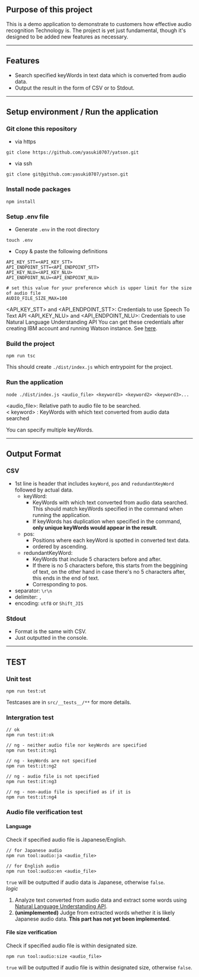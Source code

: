 ## Purpose of this project
This is a demo application to demonstrate to customers how effective audio recognition Technology is.
The project is yet just fundamental, though it's designed to be added new features as necessary.

---

## Features
- Search specified keyWords in text data which is converted from audio data.
- Output the result in the form of CSV or to Stdout.

---

## Setup environment / Run the application
### Git clone this repository
- via https
```
git clone https://github.com/yasuki0707/yatson.git
```
- via ssh
```
git clone git@github.com:yasuki0707/yatson.git
```

### Install node packages
```
npm install
```

### Setup .env file
- Generate `.env` in the root directory
```
touch .env
```
- Copy & paste the following definitions
```
API_KEY_STT=<API_KEY_STT>
API_ENDPOINT_STT=<API_ENDPOINT_STT>
API_KEY_NLU=<API_KEY_NLU>
API_ENDPOINT_NLU=<API_ENDPOINT_NLU>

# set this value for your preference which is upper limit for the size of audio file
AUDIO_FILE_SIZE_MAX=100
```
<API_KEY_STT> and <API_ENDPOINT_STT>: Credentials to use Speech To Text API
<API_KEY_NLU> and <API_ENDPOINT_NLU>: Credentials to use Natural Language Understanding API
You can get these credentials after creating IBM account and running Watson instance. See [here](https://cloud.ibm.com/registration?target=/developer/watson&cm_sp=WatsonPlatform-WatsonServices-_-OnPageNavLink-IBMWatson_SDKs-_-Node).

### Build the project
```
npm run tsc
```
This should create `./dist/index.js` which entrypoint for the project.

### Run the application
```
node ./dist/index.js <audio_file> <keyword1> <keyword2> <keyword3>...
```
<audio_file>: Relative path to audio file to be searched.  
< keyword> : KeyWords with which text converted from audio data searched 

You can specify multiple keyWords.

---

## Output Format
### CSV
- 1st line is header that includes `keyWord`, `pos` and `redundantKeyWord` followed by actual data.
  - keyWord: 
    - KeyWords with which text converted from audio data searched. This should match keyWords specified in the command when running the application.
    - If keyWords has duplication when specified in the command, **only unique keyWords would appear in the result**.
  - pos:
    - Positions where each keyWord is spotted in converted text data.
    - ordered by ascending.
  - redundantKeyWord:
    - KeyWords that include 5 characters before and after.
    - If there is no 5 characters before, this starts from the beggining of text, on the other hand in case there's no 5 characters after, this ends in the end of text.
    - Corresponding to pos.
- separator: `\r\n`
- delimiter: `,`
- encoding: `utf8` or `Shift_JIS`

### Stdout
- Format is the same with CSV.  
- Just outputted in the console.

---

## TEST
### Unit test
```
npm run test:ut
```
Testcases are in `src/__tests__/**` for more details.

### Intergration test
```
// ok
npm run test:it:ok

// ng - neither audio file nor keyWords are specified
npm run test:it:ng1

// ng - keyWords are not specified
npm run test:it:ng2

// ng - audio file is not specified
npm run test:it:ng3

// ng - non-audio file is specified as if it is
npm run test:it:ng4
```

### Audio file verification test
#### Language  
Check if specified audio file is Japanese/English.  
```
// for Japanese audio
npm run tool:audio:ja <audio_file>

// for English audio
npm run tool:audio:en <audio_file>
```
`true` will be outputted if audio data is Japanese, otherwise `false`.  
*logic*
1. Analyze text converted from audio data and extract some words using [Natural Language Understanding API](https://cloud.ibm.com/docs/services/natural-language-understanding/getting-started.html).
2. **(unimplemented)** Judge from extracted words whether it is likely Japanese audio data. **This part has not yet been implemented**.

#### File size verification  
Check if specified audio file is within designated size.
```
npm run tool:audio:size <audio_file>
```
`true` will be outputted if audio file is within designated size, otherwise `false`.  